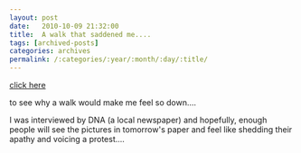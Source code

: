 ```yaml
---
layout: post
date:	2010-10-09 21:32:00
title:  A walk that saddened me....
tags: [archived-posts]
categories: archives
permalink: /:categories/:year/:month/:day/:title/
---
```

<a href="http://bangalore.citizenmatters.in/blogs/show_entry/2437"> click here </a>

to see why a walk would make me feel so down....

I was interviewed by DNA (a local newspaper) and hopefully, enough people will see the pictures in tomorrow's paper and feel like shedding their apathy and voicing a protest....

